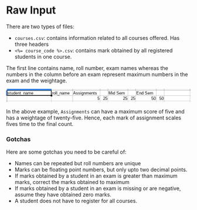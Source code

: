 # Raw Input

There are two types of files:
- `courses.csv`: contains information related to all courses offered. Has three headers
- `<%= course_code %>.csv`: contains mark obtained by all registered students in one course.

The first line contains name, roll number, exam names whereas the numbers in the column before an exam represent maximum numbers in the exam and the weightage.

![Header for PH110](PH110.png)

In the above example, `Assignments` can have a maximum score of five and has a weightage of twenty-five. Hence, each mark of assignment scales fives time to the final count.

### Gotchas

Here are some gotchas you need to be careful of:
- Names can be repeated but roll numbers are unique
- Marks can be floating point numbers, but only upto two decimal points.
- If marks obtained by a student in an exam is greater than maximum marks, correct the marks obtained to maximum
- If marks obtained by a student in an exam is missing or are negative, assume they have obtained zero marks.
- A student does not have to register for all courses.
